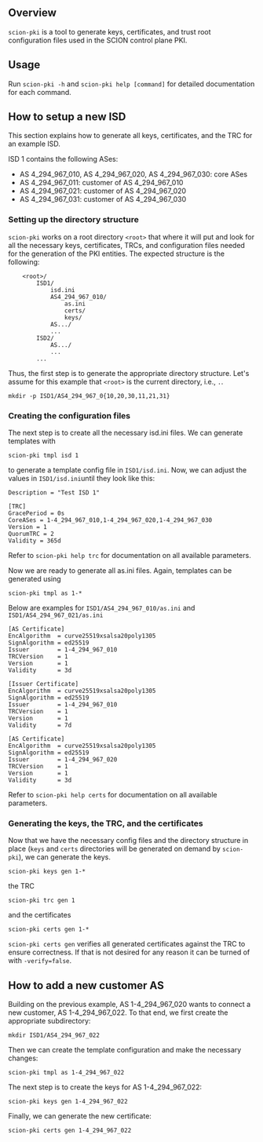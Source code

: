 ## Overview
`scion-pki` is a tool to generate keys, certificates, and trust root configuration files
used in the SCION control plane PKI.

## Usage
Run `scion-pki -h` and `scion-pki help [command]` for detailed documentation for each command.

## How to setup a new ISD
This section explains how to generate all keys, certificates, and the TRC for an example ISD.

ISD 1 contains the following ASes:
* AS 4_294_967_010, AS 4_294_967_020, AS 4_294_967_030: core ASes
* AS 4_294_967_011: customer of AS 4_294_967_010
* AS 4_294_967_021: customer of AS 4_294_967_020
* AS 4_294_967_031: customer of AS 4_294_967_030

### Setting up the directory structure

`scion-pki` works on a root directory `<root>` that where it will put and look for all the 
necessary keys, certificates, TRCs, and configuration files needed for the generation of the PKI 
entities.
The expected structure is the following:
```
    <root>/
        ISD1/
            isd.ini
            AS4_294_967_010/
                as.ini
                certs/
                keys/
            AS.../
            ...
        ISD2/
            AS.../
            ...
        ...
```
Thus, the first step is to generate the appropriate directory structure. Let's assume for this
example that `<root>` is the current directory, i.e., `.`.

`mkdir -p ISD1/AS4_294_967_0{10,20,30,11,21,31}`

### Creating the configuration files

The next step is to create all the necessary isd.ini files. We can generate templates with

`scion-pki tmpl isd 1`

to generate a template config file in `ISD1/isd.ini`. Now, we can adjust the values in 
`ISD1/isd.ini`until they look like this:

```
Description = "Test ISD 1"

[TRC]
GracePeriod = 0s
CoreASes = 1-4_294_967_010,1-4_294_967_020,1-4_294_967_030
Version = 1
QuorumTRC = 2
Validity = 365d
```

Refer to `scion-pki help trc` for documentation on all available parameters.

Now we are ready to generate all as.ini files. Again, templates can be generated using

`scion-pki tmpl as 1-*`

Below are examples for `ISD1/AS4_294_967_010/as.ini` and `ISD1/AS4_294_967_021/as.ini`
```
[AS Certificate]
EncAlgorithm  = curve25519xsalsa20poly1305
SignAlgorithm = ed25519
Issuer        = 1-4_294_967_010
TRCVersion    = 1
Version       = 1
Validity      = 3d

[Issuer Certificate]
EncAlgorithm  = curve25519xsalsa20poly1305
SignAlgorithm = ed25519
Issuer        = 1-4_294_967_010
TRCVersion    = 1
Version       = 1
Validity      = 7d
```

```
[AS Certificate]
EncAlgorithm  = curve25519xsalsa20poly1305
SignAlgorithm = ed25519
Issuer        = 1-4_294_967_020
TRCVersion    = 1
Version       = 1
Validity      = 3d
```

Refer to `scion-pki help certs` for documentation on all available parameters.

### Generating the keys, the TRC, and the certificates

Now that we have the necessary config files and the directory structure in place (`keys` and
`certs` directories will be generated on demand by `scion-pki`), we can generate the keys. 

`scion-pki keys gen 1-*`

the TRC

`scion-pki trc gen 1`

and the certificates

`scion-pki certs gen 1-*`

`scion-pki certs gen` verifies all generated certificates against the TRC to ensure correctness. If
that is not desired for any reason it can be turned of with `-verify=false`.

## How to add a new customer AS

Building on the previous example, AS 1-4_294_967_020 wants to connect a new customer, 
AS 1-4_294_967_022. To that end, we first create the appropriate subdirectory:

`mkdir ISD1/AS4_294_967_022`

Then we can create the template configuration and make the necessary changes:

`scion-pki tmpl as 1-4_294_967_022`

The next step is to create the keys for AS 1-4_294_967_022:

`scion-pki keys gen 1-4_294_967_022`

Finally, we can generate the new certificate:

`scion-pki certs gen 1-4_294_967_022`

